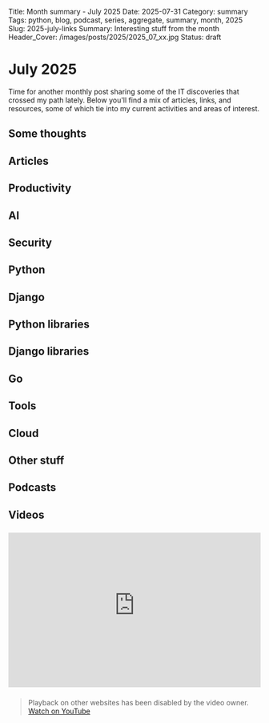 Title: Month summary - July 2025
Date: 2025-07-31
Category: summary
Tags: python, blog, podcast, series, aggregate, summary, month, 2025
Slug: 2025-july-links
Summary: Interesting stuff from the month
Header_Cover: /images/posts/2025/2025_07_xx.jpg
Status: draft

# July 2025

Time for another monthly post sharing some of the IT discoveries that crossed my path lately.
Below you'll find a mix of articles, links, and resources, some of which tie into my current activities and areas of interest.

## Some thoughts

## Articles

## Productivity

## AI

## Security

## Python

## Django

## Python libraries

## Django libraries

## Go

## Tools

## Cloud

## Other stuff

## Podcasts

## Videos

### [](https://www.youtube.com/watch?v=VIDEO_ID)

<div class="videoWrapper" style="height:0; padding-bottom:56.25%; padding-top:25px; position:relative" height="0">
    <iframe style="position:absolute; top:0; width:100%" height="100%" width="100%" src="https://www.youtube-nocookie.com/embed/VIDEO_ID" frameborder="0" allow="accelerometer; autoplay; encrypted-media; gyroscope; picture-in-picture" allowfullscreen></iframe>
</div>

### [](https://www.youtube.com/watch?v=VIDEO_ID)

> Playback on other websites has been disabled by the video owner. [Watch on YouTube](https://www.youtube.com/watch?v=VIDEO_ID)
